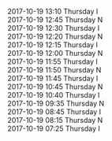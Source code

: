 2017-10-19 13:10 Thursday  I  
2017-10-19 12:45 Thursday  N  
2017-10-19 12:30 Thursday  I  
2017-10-19 12:20 Thursday  N  
2017-10-19 12:15 Thursday  I  
2017-10-19 12:00 Thursday  N  
2017-10-19 11:55 Thursday  I  
2017-10-19 11:50 Thursday  N  
2017-10-19 11:45 Thursday  I  
2017-10-19 10:45 Thursday  N  
2017-10-19 10:40 Thursday  I  
2017-10-19 09:35 Thursday  N  
2017-10-19 08:45 Thursday  I  
2017-10-19 08:15 Thursday  N  
2017-10-19 07:25 Thursday  I  
